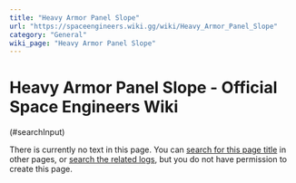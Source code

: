 ```yaml
---
title: "Heavy Armor Panel Slope"
url: "https://spaceengineers.wiki.gg/wiki/Heavy_Armor_Panel_Slope"
category: "General"
wiki_page: "Heavy Armor Panel Slope"
---
```


# Heavy Armor Panel Slope - Official Space Engineers Wiki

(#searchInput)

There is currently no text in this page. You can [search for this page title](https://spaceengineers.wiki.gg/wiki/Special:Search/Heavy_Armor_Panel_Slope "Special:Search/Heavy Armor Panel Slope") in other pages, or [search the related logs](https://spaceengineers.wiki.gg/wiki/Special:Log?page=Heavy_Armor_Panel_Slope), but you do not have permission to create this page.